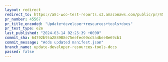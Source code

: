 ```yaml
---
layout: redirect
redirect_to: https://a8c-woo-test-reports.s3.amazonaws.com/public/pr/45567/e2e/index.html
pr_number: 45567
pr_title_encoded: "Update+developer+resources+tools+docs"
pr_test_type: e2e
last_published: "2024-03-14 02:25:39 +0000"
commit_sha: 64792b95a288908e75eefec00cc5a4bee8e69cb1
commit_message: "Adds updated manifest.json"
branch_name: update-developer-resources-tools-docs
passed: false
---
```

